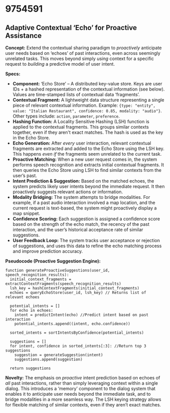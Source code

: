 # 9754591

## Adaptive Contextual ‘Echo’ for Proactive Assistance

**Concept:** Extend the contextual sharing paradigm to *proactively* anticipate user needs based on ‘echoes’ of past interactions, even across seemingly unrelated tasks. This moves beyond simply *using* context for a specific request to *building* a predictive model of user intent.

**Specs:**

*   **Component:** ‘Echo Store’ – A distributed key-value store. Keys are user IDs + a hashed representation of the contextual information (see below). Values are time-stamped lists of contextual data ‘fragments’.
*   **Contextual Fragment:** A lightweight data structure representing a single piece of relevant contextual information. Example: `{type: "entity", value: "Italian Restaurant", confidence: 0.85, modality: "audio"}`.  Other types include: `action`, `parameter`, `preference`.
*   **Hashing Function:**  A Locality Sensitive Hashing (LSH) function is applied to the contextual fragments.  This groups similar contexts together, even if they aren't exact matches. The hash is used as the key in the Echo Store.
*   **Echo Generation:** After *every* user interaction, relevant contextual fragments are extracted and added to the Echo Store using the LSH key. This happens *even if* the fragments seem unrelated to the current task.
*   **Proactive Matching:** When a new user request comes in, the system performs speech recognition and extracts initial contextual fragments. It then queries the Echo Store using LSH to find similar contexts from the user’s past.
*   **Intent Prediction & Suggestion:** Based on the matched echoes, the system predicts likely user intents beyond the immediate request. It then proactively suggests relevant actions or information.
*   **Modality Bridging:** The system attempts to bridge modalities. For example, if a past audio interaction involved a map location, and the current request is text-based, the system might proactively display a map snippet.
*   **Confidence Scoring:**  Each suggestion is assigned a confidence score based on the strength of the echo match, the recency of the past interaction, and the user’s historical acceptance rate of similar suggestions.
*   **User Feedback Loop:** The system tracks user acceptance or rejection of suggestions, and uses this data to refine the echo matching process and improve prediction accuracy.

**Pseudocode (Proactive Suggestion Engine):**

```
function generateProactiveSuggestions(user_id, speech_recognition_results):
  initial_context_fragments = extractContextFragments(speech_recognition_results)
  lsh_key = hashContextFragments(initial_context_fragments)
  echoes = queryEchoStore(user_id, lsh_key) // Returns list of relevant echoes

  potential_intents = []
  for echo in echoes:
    intent = predictIntent(echo) //Predict intent based on past interaction
    potential_intents.append((intent, echo.confidence))

  sorted_intents = sortIntentsByConfidence(potential_intents)

  suggestions = []
  for intent, confidence in sorted_intents[:3]: //Return top 3 suggestions
    suggestion = generateSuggestion(intent)
    suggestions.append(suggestion)

  return suggestions
```

**Novelty:** The emphasis on *proactive* intent prediction based on echoes of *all* past interactions, rather than simply leveraging context within a single dialog. This introduces a ‘memory’ component to the dialog system that enables it to anticipate user needs beyond the immediate task, and to bridge modalities in a more seamless way. The LSH keying strategy allows for flexible matching of similar contexts, even if they aren’t exact matches.